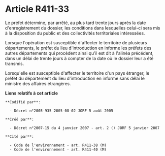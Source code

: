 # Article R411-33

Le préfet détermine, par arrêté, au plus tard trente jours après la date d'enregistrement du dossier, les conditions dans
lesquelles celui-ci sera mis à la disposition du public et des collectivités territoriales intéressées.

Lorsque l'opération est susceptible d'affecter le territoire de plusieurs départements, le préfet du lieu d'introduction en
informe les préfets des autres départements qui procèdent ainsi qu'il est dit à l'alinéa précédent, dans un délai de trente
jours à compter de la date où le dossier leur a été transmis.

Lorsqu'elle est susceptible d'affecter le territoire d'un pays étranger, le préfet du département du lieu d'introduction en
informe sans délai le ministre des affaires étrangères.

**Liens relatifs à cet article**

	**Codifié par**:

	  - Décret n°2005-935 2005-08-02 JORF 5 août 2005

	**Créé par**:

	  - Décret n°2007-15 du 4 janvier 2007 - art. 2 () JORF 5 janvier 2007

	**Cité par**:

	  - Code de l'environnement - art. R411-38 (M)
	  - Code de l'environnement - art. R411-40 (M)
